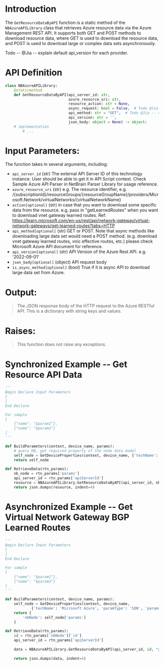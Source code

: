 # Introduction
The `GetResourceDataByAPI` function is a static method of the `NBAzureAPILibrary` class that retrieves Azure resource data via the Azure Management REST API. It supports both GET and POST methods to download resource data, where GET is used to download the resource data, and POST is used to download large or complex data sets asynchronously.

Todo -- @Jia -- explain default api_version for each provider.

# API Definition
```python
class NBAzureAPILibrary:
    @staticmethod
    def GetResourceDataByAPI(api_server_id: str,
                             azure_resource_uri: str,
                             resource_action: str = None,
                             async_request: bool = False,  # Todo @Jia -- remove
                             api_method: str = "GET",  # Todo @Jia -- rename: http_method
                             api_version: str = '',
                             json_body: object = None) -> object:
    # implementation
        # ...
```

# Input Parameters:
The function takes in several arguments, including:
 - `api_server_id` (str) The external API Server ID of this technology instance. User should be able to get it in API Script context. Check Sample Azure API Parser in NetBrain Parser Library for usage reference.
 - `azure_resource_uri` (str) e.g. The resource identifier, e.g. /{subscriptionId}/resourceGroups/{resourceGroupName}/providers/Microsoft.Network/virtualNetworks/{virtualNetworkName}
 - `action[optional]` (str) in case that you want to download some specific data from the resource. e.g. pass in "getLearnedRoutes" when you want to download vnet gateway learned routes. Ref: https://learn.microsoft.com/en-us/rest/api/network-gateway/virtual-network-gateways/get-learned-routes?tabs=HTTP
 - `api_method[optional]` (str) GET or POST. Note that async methods like downloading large data set would need a POST method. (e.g. download vnet gateway learned routes, vnic effective routes, etc.) please check Microsoft Azure API document for reference.
 - `api_version[optional]` (str) API Version of the Azure Rest API. e.g. '2022-09-01'
 - `json_body[optional]` (object) API request body
 - `is_async_method[optional]` (bool) True if it is async API to download large data set from Azure.

# Output:
> The JSON response body of the HTTP request to the Azure RESTful API. This is a dictionary with string keys and values.

# Raises:
> This function does not raise any exceptions.

# Synchronized Example -- Get Resource API Data
```python
'''
Begin Declare Input Parameters
[
]
End Declare

For sample
[
    {"name": "$param1"},
    {"name": "$param2"}
]
'''

def BuildParameters(context, device_name, params):
    # query DB, get required property of the node data model
    self_node = GetDeviceProperties(context, device_name, {'techName': 'Microsoft Azure', 'paramType': 'SDN', 'params': ['*']})
    return self_node
	
def RetrieveData(rtn_params):
    nb_node = rtn_params['params']
    api_server_id = rtn_params['apiServerId']
    resource = NBAzureAPILibrary.GetResourceDataByAPI(api_server_id, nb_node['id'])    
    return json.dumps(resource, indent=4)
 ```
 
 
# Asynchronized Example -- Get Virtual Network Gateway BGP Learned Routes
```python
'''
Begin Declare Input Parameters
[
]
End Declare

For sample
[
    {"name": "$param1"},
    {"name": "$param2"}
]
'''

def BuildParameters(context, device_name, params):
    self_node = GetDeviceProperties(context, device_name, 
			{'techName': 'Microsoft Azure', 'paramType': 'SDN', 'params': ['*']})
    return {
        'nbNode': self_node['params']
    }
	
def RetrieveData(rtn_params):
    id = rtn_params['nbNode']['id']
    api_server_id = rtn_params['apiServerId']
    
    data = NBAzureAPILibrary.GetResourceDataByAPI(api_server_id, id, "getBgpPeerStatus", is_async_method=True)
    
    return json.dumps(data, indent=4)
 ```

